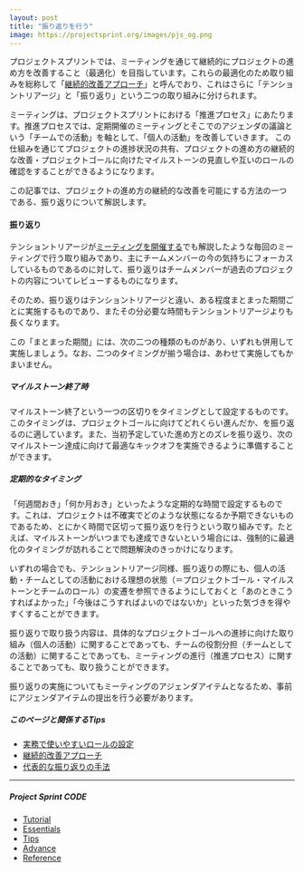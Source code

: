 ```yaml
---
layout: post
title: "振り返りを行う"
image: https://projectsprint.org/images/pjs_og.png
---
```


プロジェクトスプリントでは、ミーティングを通じて継続的にプロジェクトの進め方を改善すること（最適化）を目指しています。これらの最適化のため取り組みを総称して「[継続的改善アプローチ](tips14.md)」と呼んでおり、これはさらに「テンショントリアージ」と「振り返り」という二つの取り組みに分けられます。

ミーティングは、プロジェクトスプリントにおける「推進プロセス」にあたります。推進プロセスでは、定期開催のミーティングとそこでのアジェンダの議論という「チームでの活動」を軸として、「個人の活動」を改善していきます。
この仕組みを通じてプロジェクトの進捗状況の共有、プロジェクトの進め方の継続的な改善・プロジェクトゴールに向けたマイルストーンの見直しや互いのロールの確認をすることができるようになります。

この記事では、プロジェクトの進め方の継続的な改善を可能にする方法の一つである、振り返りについて解説します。

#### 振り返り
テンショントリアージが[ミーティングを開催する](../tutorial/section3-2.md)でも解説したような毎回のミーティングで行う取り組みであり、主にチームメンバーの今の気持ちにフォーカスしているものであるのに対して、振り返りはチームメンバーが過去のプロジェクトの内容についてレビューするものになります。

そのため、振り返りはテンショントリアージと違い、ある程度まとまった期間ごとに実施するものであり、またその分必要な時間もテンショントリアージよりも長くなります。

この「まとまった期間」には、次の二つの種類のものがあり、いずれも併用して実施しましょう。なお、二つのタイミングが揃う場合は、あわせて実施してもかまいません。

##### マイルストーン終了時
マイルストーン終了という一つの区切りをタイミングとして設定するものです。このタイミングは、プロジェクトゴールに向けてどれくらい進んだか、を振り返るのに適しています。また、当初予定していた進め方とのズレを振り返り、次のマイルストーン達成に向けて最適なキックオフを実施できるように準備することができます。

##### 定期的なタイミング
「何週間おき」「何か月おき」といったような定期的な時間で設定するものです。これは、プロジェクトは不確実でどのような状態になるか予期できないものであるため、とにかく時間で区切って振り返りを行うという取り組みです。たとえば、マイルストーンがいつまでも達成できないという場合には、強制的に最適化のタイミングが訪れることで問題解決のきっかけになります。

いずれの場合でも、テンショントリアージ同様、振り返りの際にも、個人の活動・チームとしての活動における理想の状態（＝プロジェクトゴール・マイルストーンとチームのロール）の変遷を参照できるようにしておくと「あのときこうすればよかった」「今後はこうすればよいのではないか」といった気づきを得やすくすることができます。

振り返りで取り扱う内容は、具体的なプロジェクトゴールへの進捗に向けた取り組み（個人の活動）に関することであっても、チームの役割分担（チームとしての活動）に関することであっても、ミーティングの進行（推進プロセス）に関することであっても、取り扱うことができます。

振り返りの実施についてもミーティングのアジェンダアイテムとなるため、事前にアジェンダアイテムの提出を行う必要があります。

##### このページと関係するTips
- [実務で使いやすいロールの設定](../tips/tips6.md)
- [継続的改善アプローチ](tips14.md)
- [代表的な振り返りの手法](tips15.md)

---

##### Project Sprint CODE
- [Tutorial](../tutorial/index.md)
- [Essentials](../essentials.md)
- [Tips](../tips/index.md)
- [Advance](../advance.md)
- [Reference](../reference.md)
